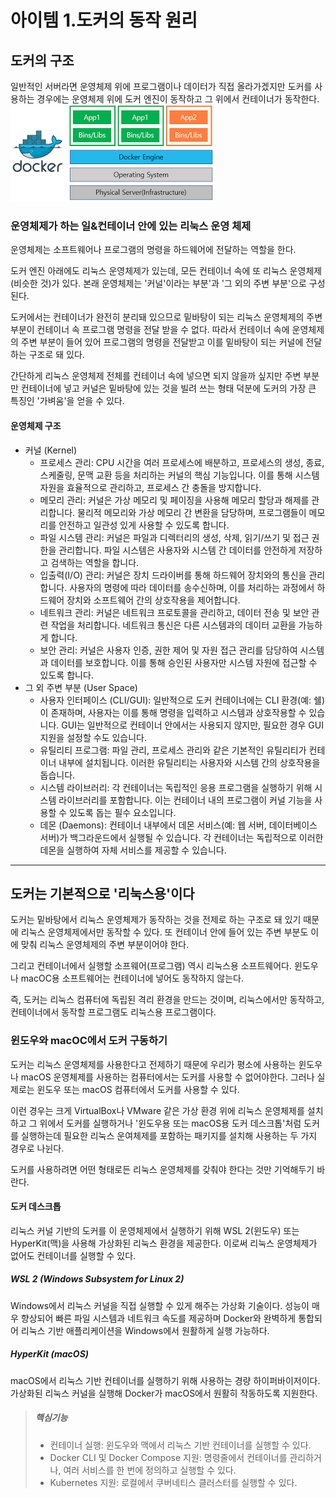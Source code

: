 아이템 1.도커의 동작 원리
=========================
## 도커의 구조
일반적인 서버라면 운영체제 위에 프로그램이나 데이터가 직접 올라가겠지만 도커를 사용하는 경우에는 운영체제 위에 도커 엔진이 동작하고 그 위에서 컨테이너가 동작한다.
![도커의 구조](..%2F..%2Fresources%2Fimages%2Fdocker_structure.png)

### 운영체제가 하는 일&컨테이너 안에 있는 리눅스 운영 체제
운영체제는 소프트웨어나 프로그램의 명령을 하드웨어에 전달하는 역할을 한다.

도커 엔진 아래에도 리눅스 운영체제가 있는데, 모든 컨테이너 속에 또 리눅스 운영체제(비슷한 것)가 있다. 본래 운영체제는 '커널'이라는 부분'과 '그 외의 주변 부분'으로 구성된다.

도커에서는 컨테이너가 완전히 분리돼 있으므로 밑바탕이 되는 리눅스 운영체제의 주변 부분이 컨테이너 속 프로그램 명령을 전달 받을 수 없다.
따라서 컨테이너 속에 운영체제의 주변 부분이 들어 있어 프로그램의 명령을 전달받고 이를 밑바탕이 되는 커널에 전달하는 구조로 돼 있다.

간단하게 리눅스 운영체제 전체를 컨테이너 속에 넣으면 되지 않을까 싶지만 주변 부분만 컨테이너에 넣고 커널은 밑바탕에 있는 것을 빌려 쓰는 형태 덕분에 도커의 가장 큰 특징인 '가벼움'을 얻을 수 있다.

#### 운영체제 구조
* 커널 (Kernel)
    * 프로세스 관리: CPU 시간을 여러 프로세스에 배분하고, 프로세스의 생성, 종료, 스케줄링, 문맥 교환 등을 처리하는 커널의 핵심 기능입니다. 이를 통해 시스템 자원을 효율적으로 관리하고, 프로세스 간 충돌을 방지합니다.
    * 메모리 관리: 커널은 가상 메모리 및 페이징을 사용해 메모리 할당과 해제를 관리합니다. 물리적 메모리와 가상 메모리 간 변환을 담당하며, 프로그램들이 메모리를 안전하고 일관성 있게 사용할 수 있도록 합니다.
    * 파일 시스템 관리: 커널은 파일과 디렉터리의 생성, 삭제, 읽기/쓰기 및 접근 권한을 관리합니다. 파일 시스템은 사용자와 시스템 간 데이터를 안전하게 저장하고 검색하는 역할을 합니다.
    * 입출력(I/O) 관리: 커널은 장치 드라이버를 통해 하드웨어 장치와의 통신을 관리합니다. 사용자의 명령에 따라 데이터를 송수신하며, 이를 처리하는 과정에서 하드웨어 장치와 소프트웨어 간의 상호작용을 제어합니다.
    * 네트워크 관리: 커널은 네트워크 프로토콜을 관리하고, 데이터 전송 및 보안 관련 작업을 처리합니다. 네트워크 통신은 다른 시스템과의 데이터 교환을 가능하게 합니다.
    * 보안 관리: 커널은 사용자 인증, 권한 제어 및 자원 접근 관리를 담당하여 시스템과 데이터를 보호합니다. 이를 통해 승인된 사용자만 시스템 자원에 접근할 수 있도록 합니다.
* 그 외 주변 부분 (User Space)
    * 사용자 인터페이스 (CLI/GUI): 일반적으로 도커 컨테이너에는 CLI 환경(예: 쉘)이 존재하며, 사용자는 이를 통해 명령을 입력하고 시스템과 상호작용할 수 있습니다. GUI는 일반적으로 컨테이너 안에서는 사용되지 않지만, 필요한 경우 GUI 지원을 설정할 수도 있습니다.
    * 유틸리티 프로그램: 파일 관리, 프로세스 관리와 같은 기본적인 유틸리티가 컨테이너 내부에 설치됩니다. 이러한 유틸리티는 사용자와 시스템 간의 상호작용을 돕습니다.
    * 시스템 라이브러리: 각 컨테이너는 독립적인 응용 프로그램을 실행하기 위해 시스템 라이브러리를 포함합니다. 이는 컨테이너 내의 프로그램이 커널 기능을 사용할 수 있도록 돕는 필수 요소입니다.
    * 데몬 (Daemons): 컨테이너 내부에서 데몬 서비스(예: 웹 서버, 데이터베이스 서버)가 백그라운드에서 실행될 수 있습니다. 각 컨테이너는 독립적으로 이러한 데몬을 실행하여 자체 서비스를 제공할 수 있습니다.

---

## 도커는 기본적으로 '리눅스용'이다
도커는 밑바탕에서 리눅스 운영체제가 동작하는 것을 전제로 하는 구조로 돼 있기 때문에 리눅스 운영체제에서만 동작할 수 있다.
또 컨테이너 안에 들어 있는 주변 부분도 이에 맞춰 리눅스 운영체제의 주변 부분이어야 한다.

그리고 컨테이너에서 실행할 소프웨어(프로그램) 역시 리눅스용 소프트웨어다. 윈도우나 macOC용 소프트웨어는 컨테이너에 넣어도 동작하지 않는다.

즉, 도커는 리눅스 컴퓨터에 독립된 격리 환경을 만드는 것이며, 리눅스에서만 동작하고, 컨테이너에서 동작할 프로그램도 리눅스용 프로그램이다.

### 윈도우와 macOC에서 도커 구동하기
도커는 리눅스 운영체제를 사용한다고 전제하기 때문에 우리가 평소에 사용하는 윈도우나 macOS 운영체제를 사용하는 컴퓨터에서는 도커를 사용할 수 없어야한다. 그러나 실제로는 윈도우 또는 macOS 컴퓨터에서 도커를 사용할 수 있다.

이런 경우는 크게 VirtualBox나 VMware 같은 가상 환경 위에 리눅스 운영체제를 설치하고 그 위에서 도커를 실행하거나 '윈도우용 또는 macOS용 도커 데스크톱'처럼 도커를 실행하는데 필요한 리눅스 운여체제를 포함하는 패키지를 설치해 사용하는 두 가지 경우로 나뉜다.

도커를 사용하려면 어떤 형태로든 리눅스 운영체제를 갖춰야 한다는 것만 기억해두기 바란다.

#### 도커 데스크톱
리눅스 커널 기반의 도커를 이 운영체제에서 실행하기 위해 WSL 2(윈도우) 또는 HyperKit(맥)을 사용해 가상화된 리눅스 환경을 제공한다. 이로써 리눅스 운영체제가 없어도 컨테이너를 실행할 수 있다.

##### WSL 2 (Windows Subsystem for Linux 2)
Windows에서 리눅스 커널을 직접 실행할 수 있게 해주는 가상화 기술이다. 성능이 매우 향상되어 빠른 파일 시스템과 네트워크 속도를 제공하며 Docker와 완벽하게 통합되어 리눅스 기반 애플리케이션을 Windows에서 원활하게 실행 가능하다.

#####  HyperKit (macOS)
macOS에서 리눅스 기반 컨테이너를 실행하기 위해 사용하는 경량 하이퍼바이저이다. 가상화된 리눅스 커널을 실행해 Docker가 macOS에서 원활히 작동하도록 지원한다.

> ##### 핵심기능
> - 컨테이너 실행: 윈도우와 맥에서 리눅스 기반 컨테이너를 실행할 수 있다.
> - Docker CLI 및 Docker Compose 지원: 명령줄에서 컨테이너를 관리하거나, 여러 서비스를 한 번에 정의하고 실행할 수 있다.
> - Kubernetes 지원: 로컬에서 쿠버네티스 클러스터를 실행할 수 있다.
